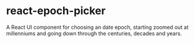 # react-epoch-picker

A React UI component for choosing an date epoch, starting zoomed out at millenniums and going down through the centuries, decades and years.
